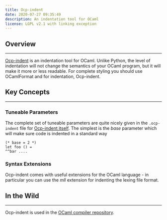 ```yaml
---
title: Ocp-indent
date: 2020-07-27 09:35:49
description: An indentation tool for OCaml 
license: LGPL v2.1 with linking exception
---
```


## Overview

---

[Ocp-indent](https://github.com/OCamlPro/ocp-indent) is an indentation tool for OCaml. Unlike Python, the level of indentation will not change the semantics of your OCaml program, but it will make it more or less readable.  For complete styling you should use OCamlFormat and for indentation, Ocp-indent. 

## Key Concepts

---

### Tuneable Parameters

The complete set of tuneable parameters are quite nicely given in the `.ocp-indent` file for [Ocp-indent itself](https://github.com/OCamlPro/ocp-indent/blob/master/.ocp-indent). The simplest is the *base* parameter which will make sure code is indented in a standard way

```
(* base = 2 *)
let foo () = 
^^bar ....
```

### Syntax Extensions

Ocp-indent comes with useful extensions for the OCaml language - in particular you can use the *mll* extension for indenting the lexing file format.

## In the Wild

---

Ocp-indent is used in the [OCaml compiler repository](https://github.com/ocaml/ocaml/blob/trunk/.ocp-indent).